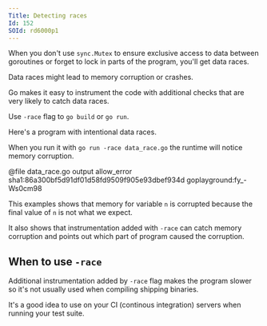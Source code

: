 ```yaml
---
Title: Detecting races
Id: 152
SOId: rd6000p1
---
```

When you don't use `sync.Mutex` to ensure exclusive access to data between goroutines or forget to lock in parts of the program, you'll get data races.

Data races might lead to memory corruption or crashes.

Go makes it easy to instrument the code with additional checks that are very likely to catch data races.

Use `-race` flag to `go build` or `go run`.

Here's a program with intentional data races.

When you run it with `go run -race data_race.go` the runtime will notice memory corruption.

@file data_race.go output allow_error sha1:86a300bf5d91df01d58fd9509f905e93dbef934d goplayground:fy_-Ws0cm98

This examples shows that memory for variable `n` is corrupted because the final value of `n` is not what we expect.

It also shows that instrumentation added with `-race` can catch memory corruption and points out which part of program caused the corruption.

## When to use `-race`

Additional instrumentation added by `-race` flag makes the program slower so it's not usually used when compiling shipping binaries.

It's a good idea to use on your CI (continous integration) servers when running your test suite.
